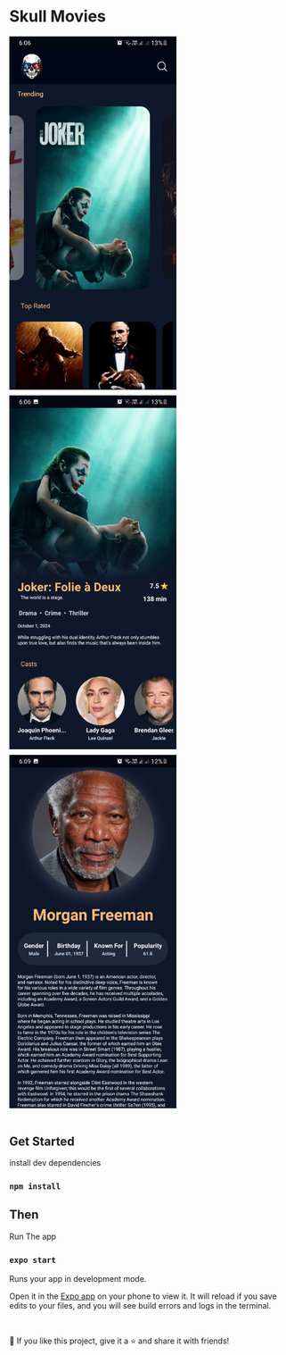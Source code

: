 # Skull Movies

<div style="display: flex; flex-wrap: wrap; gap: 10px;">
  <img src="./images/home.jpg" alt="Home Image" width="300" />
  <img src="./images/movie.jpg" alt="Movie Image" width="300" />
  <img src="./images/cast.jpg" alt="Cast Image" width="300" />
</div>

<br/>

## Get Started

install dev dependencies

### `npm install`

## Then

Run The app

### `expo start`

Runs your app in development mode.

Open it in the [Expo app](https://expo.io) on your phone to view it. It will reload if you save edits to your files, and you will see build errors and logs in the terminal.

<br />

💙 If you like this project, give it a ⭐ and share it with friends!
